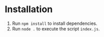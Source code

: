 # Installation
1. Run ```npm install``` to install dependencies.
2. Run ```node .``` to execute the script ```index.js```.
